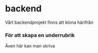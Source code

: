 # backend
Vårt backendprojekt finns att klona härifrån
### För att skapa en underrubrik
Även här kan man skriva 
